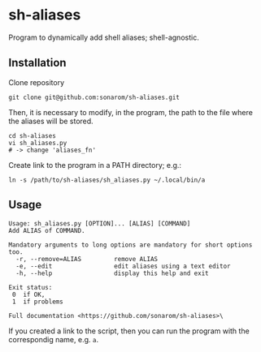 # sh-aliases

Program to dynamically add shell aliases; shell-agnostic.


## Installation

Clone repository
```shell
git clone git@github.com:sonarom/sh-aliases.git
```
Then, it is necessary to modify, in the program, the path to the file where the aliases will be stored.
```shell
cd sh-aliases
vi sh_aliases.py
# -> change 'aliases_fn'
```
 
Create link to the program in a PATH directory; e.g.:
```shell
ln -s /path/to/sh-aliases/sh_aliases.py ~/.local/bin/a
```

## Usage

```text
Usage: sh_aliases.py [OPTION]... [ALIAS] [COMMAND]
Add ALIAS of COMMAND.

Mandatory arguments to long options are mandatory for short options too.
  -r, --remove=ALIAS         remove ALIAS
  -e, --edit                 edit aliases using a text editor
  -h, --help                 display this help and exit

Exit status:
 0  if OK,
 1  if problems

Full documentation <https://github.com/sonarom/sh-aliases>\
```

If you created a link to the script, then you can run the program with the correspondig name, e.g. `a`.
